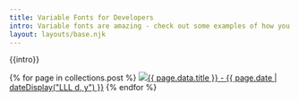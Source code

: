 ```yaml
---
title: Variable Fonts for Developers
intro: Variable fonts are amazing - check out some examples of how you can use them.
layout: layouts/base.njk
---
```


<p class="intro">
    {{intro}}
</p>

<div class="listing">
{% for page in collections.post %}
<a class="item" href="/posts/{{ page.data.title | replace(" ", "-") | lower}}">
<img src ="/images/{{ page.data.title | replace(" ", "-") | lower}}.png" />{{ page.data.title }} - {{ page.date | dateDisplay("LLL d, y") }}</a>
{% endfor %}
</div>